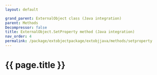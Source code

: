 ```yaml
---
layout: default

grand_parent: ExternalObject class (Java integration)
parent: Methods
Decompressor: false
title: ExternalObject.SetProperty method (Java integration)
nav_order: 4
permalink: /package/extobjectpackage/extobjjava/methods/setproperty
---
```

# {{ page.title }}
